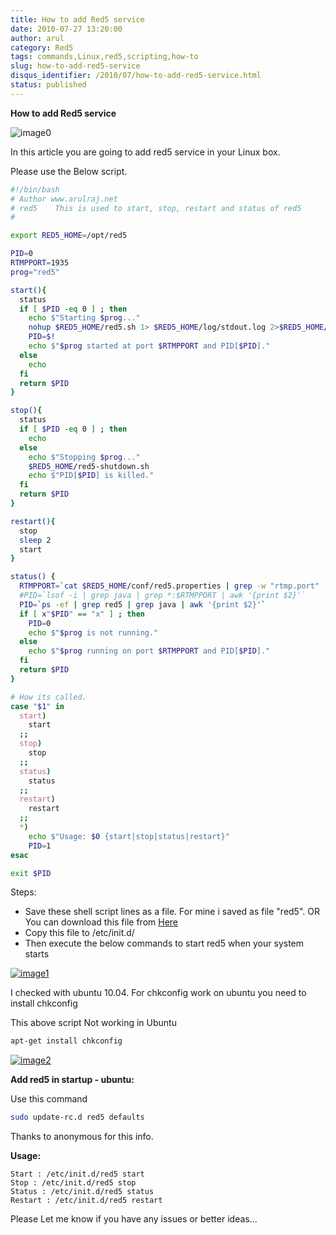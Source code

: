 ```yaml
---
title: How to add Red5 service
date: 2010-07-27 13:20:00
author: arul
category: Red5
tags: commands,Linux,red5,scripting,how-to
slug: how-to-add-red5-service
disqus_identifier: /2010/07/how-to-add-red5-service.html
status: published
---
```


**How to add Red5 service**

![image0](http://red5.googlecode.com/svn/doc/trunk/FinalLogo.png)

In this article you are going to add red5 service in your Linux box.

Please use the Below script.

``` bash
#!/bin/bash
# Author www.arulraj.net
# red5    This is used to start, stop, restart and status of red5
#

export RED5_HOME=/opt/red5

PID=0
RTMPPORT=1935
prog="red5"

start(){
  status
  if [ $PID -eq 0 ] ; then
    echo $"Starting $prog..."
    nohup $RED5_HOME/red5.sh 1> $RED5_HOME/log/stdout.log 2>$RED5_HOME/log/stderr.log < /dev/null &
    PID=$!
    echo $"$prog started at port $RTMPPORT and PID[$PID]."
  else
    echo
  fi
  return $PID
}

stop(){
  status
  if [ $PID -eq 0 ] ; then
    echo
  else
    echo $"Stopping $prog..."
    $RED5_HOME/red5-shutdown.sh
    echo $"PID[$PID] is killed."
  fi
  return $PID
}

restart(){
  stop
  sleep 2
  start
}

status() {
  RTMPPORT=`cat $RED5_HOME/conf/red5.properties | grep -w "rtmp.port" | awk -F= '{print $2}'`
  #PID=`lsof -i | grep java | grep *:$RTMPPORT | awk '{print $2}'`
  PID=`ps -ef | grep red5 | grep java | awk '{print $2}'`
  if [ x"$PID" == "x" ] ; then
    PID=0
    echo $"$prog is not running."
  else
    echo $"$prog running on port $RTMPPORT and PID[$PID]."
  fi
  return $PID
}

# How its called.
case "$1" in
  start)
    start
  ;;
  stop)
    stop
  ;;
  status)
    status
  ;;
  restart)
    restart
  ;;
  *)
    echo $"Usage: $0 {start|stop|status|restart}"
    PID=1
esac

exit $PID
```

Steps:

-   Save these shell script lines as a file. For mine i saved as file
    \"red5\". OR You can download this file from
    [Here](http://arulraj.net/labs/script/red5)
-   Copy this file to /etc/init.d/
-   Then execute the below commands to start red5 when your system
    starts

[![image1](http://3.bp.blogspot.com/_X5tq9y9xv2s/TFB9KfBDYDI/AAAAAAAAAd0/V698BY0k9jA/s640/red5+chkconfig+not+working.png)](http://3.bp.blogspot.com/_X5tq9y9xv2s/TFB9KfBDYDI/AAAAAAAAAd0/V698BY0k9jA/s1600/red5+chkconfig+not+working.png)

I checked with ubuntu 10.04. For chkconfig work on ubuntu you need to
install chkconfig

This above script Not working in Ubuntu

``` bash
apt-get install chkconfig
```

[![image2](http://3.bp.blogspot.com/_X5tq9y9xv2s/TE8s5WDkvGI/AAAAAAAAAds/kPzFBTdJOeo/s320/Red5+service+script.png)](http://3.bp.blogspot.com/_X5tq9y9xv2s/TE8s5WDkvGI/AAAAAAAAAds/kPzFBTdJOeo/s1600/Red5+service+script.png)

**Add red5 in startup - ubuntu:**

Use this command

``` bash
sudo update-rc.d red5 defaults
```

Thanks to anonymous for this info.

**Usage:**

``` text
Start : /etc/init.d/red5 start
Stop : /etc/init.d/red5 stop
Status : /etc/init.d/red5 status
Restart : /etc/init.d/red5 restart
```

Please Let me know if you have any issues or better ideas\...
